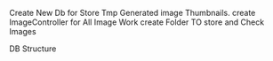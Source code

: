 Create New Db for Store Tmp Generated image Thumbnails.
create ImageController for All Image Work
create  Folder TO store and Check Images


DB Structure
